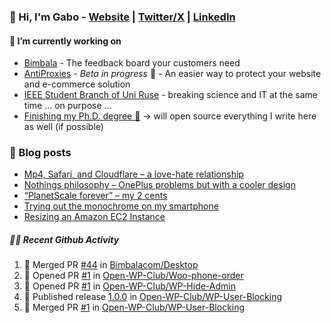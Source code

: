 ### 👋 Hi, I'm Gabo - [Website](https://gkanev.com) | [Twitter/X](https://twitter.com/mrgkanev) | [LinkedIn](https://www.linkedin.com/in/mrgkanev)

#### 🔭 I’m currently working on
- [Bimbala](https://bimbala.com/)  - The feedback board your customers need
- [AntiProxies](https://antiproxies.com/) - *Beta in progress* 🚀 -  An easier way to protect your website and e-commerce solution
- [IEEE Student Branch of Uni Ruse](https://github.com/IEEE-Student-Branch-of-Uni-Ruse) - breaking science and IT at the same time ... on purpose ...
- [Finishing my Ph.D. degree 🤔](https://scholar.google.com/citations?user=En7GPEsAAAAJ&hl=en) -> will open source everything I write here as well (if possible)

### 📖 Blog posts
<!-- BLOG-POST-LIST:START -->
- [Mp4, Safari, and Cloudflare – a love-hate relationship](https://gkanev.com/posts/mp4-safari-and-cloudflare-a-love-hate-relationship/)
- [Nothings philosophy – OnePlus problems but with a cooler design](https://gkanev.com/posts/nothings-philosophy-oneplus-problems-but-with-a-cooler-design/)
- [“PlanetScale forever” – my 2 cents](https://gkanev.com/posts/planetscale-forever-my-2-cents/)
- [Trying out the monochrome on my smartphone](https://gkanev.com/posts/trying-out-the-monochrome-on-my-smartphone/)
- [Resizing an Amazon EC2 Instance](https://gkanev.com/posts/resizing-an-amazon-ec2-instance/)
<!-- BLOG-POST-LIST:END -->

##### 🧑‍💻 Recent Github Activity

<!--START_SECTION:activity-->
1. 🎉 Merged PR [#44](https://github.com/Bimbalacom/Desktop/pull/44) in [Bimbalacom/Desktop](https://github.com/Bimbalacom/Desktop)
2. 💪 Opened PR [#1](https://github.com/Open-WP-Club/Woo-phone-order/pull/1) in [Open-WP-Club/Woo-phone-order](https://github.com/Open-WP-Club/Woo-phone-order)
3. 💪 Opened PR [#1](https://github.com/Open-WP-Club/WP-Hide-Admin/pull/1) in [Open-WP-Club/WP-Hide-Admin](https://github.com/Open-WP-Club/WP-Hide-Admin)
4. 🚀 Published release [1.0.0](https://github.com/Open-WP-Club/WP-User-Blocking/releases/tag/1.0.0) in [Open-WP-Club/WP-User-Blocking](https://github.com/Open-WP-Club/WP-User-Blocking)
5. 🎉 Merged PR [#1](https://github.com/Open-WP-Club/WP-User-Blocking/pull/1) in [Open-WP-Club/WP-User-Blocking](https://github.com/Open-WP-Club/WP-User-Blocking)
<!--END_SECTION:activity-->
